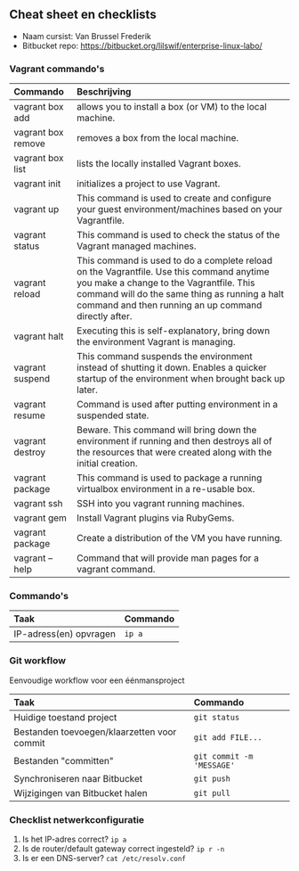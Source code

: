 ## Cheat sheet en checklists

- Naam cursist: Van Brussel Frederik
- Bitbucket repo: https://bitbucket.org/lilswif/enterprise-linux-labo/

### Vagrant commando's

| Commando | Beschrijving |
| :--- | :--- |
| vagrant box add | allows you to install a box (or VM) to the local machine. |
| vagrant box remove | removes a box from the local machine. |
| vagrant box list | lists the locally installed Vagrant boxes. |
| vagrant init | initializes a project to use Vagrant. |
| vagrant up |This command is used to create and configure your guest environment/machines based on your Vagrantfile. |
| vagrant status | This command is used to check the status of the Vagrant managed machines. | 
| vagrant reload | This command is used to do a complete reload on the Vagrantfile. Use this command anytime you make a change to the Vagrantfile. This command will do the same thing as running a halt command and then running an up command directly after. |
| vagrant halt | Executing this is self-explanatory, bring down the environment Vagrant is managing. |
| vagrant suspend | This command suspends the environment instead of shutting it down. Enables a quicker startup of the environment when brought back up later. |
| vagrant resume | Command is used after putting environment in a suspended state. |
| vagrant destroy | Beware. This command will bring down the environment if running and then destroys all of the resources that were created along with the initial creation. |
| vagrant package | This command is used to package a running virtualbox environment in a re-usable box. |
| vagrant ssh | SSH into you vagrant running machines. |
| vagrant gem | Install Vagrant plugins via RubyGems. |
| vagrant package | Create a distribution of the VM you have running. |
| vagrant <command> –help | Command that will provide man pages for a vagrant command. |

### Commando's

| Taak                   | Commando |
| :---                   | :---     |
| IP-adress(en) opvragen | `ip a`   |

### Git workflow

Eenvoudige workflow voor een éénmansproject

| Taak                                        | Commando                  |
| :---                                        | :---                      |
| Huidige toestand project                    | `git status`              |
| Bestanden toevoegen/klaarzetten voor commit | `git add FILE...`         |
| Bestanden "committen"                       | `git commit -m 'MESSAGE'` |
| Synchroniseren naar Bitbucket               | `git push`                |
| Wijzigingen van Bitbucket halen             | `git pull`                |

### Checklist netwerkconfiguratie

1. Is het IP-adres correct? `ip a`
2. Is de router/default gateway correct ingesteld? `ip r -n`
3. Is er een DNS-server? `cat /etc/resolv.conf`

